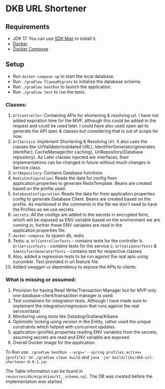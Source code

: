 # DKB URL Shortener

## Requirements
* JDK 17. You can use [SDK Man](https://sdkman.io/) to install it.
* [Docker](https://docs.docker.com/get-docker/)
* [Docker Compose](https://docs.docker.com/compose)

## Setup
* Run `docker-compose up` to start the local database.
* Run `./gradlew flywayMigrate` to initialize the database schema.
* Run `./gradlew bootRun` to launch the application.
* Run `./gradlew test` to run the tests.


### Classes:

1. `UrlController`: Containing APIs for shortening & resolving url. I have not added expiration time for the MVP, although this could be added in the request and could be used later. I could have also used open api to generate the API spec & classes but considering that is out of scope for now.
2. `UrlService`: Implement Shortening & Resolving Url. It also uses the classes like UrlValidator(validated URL), IdentifierGenerator(generates Identifier), CacheManager(for caching), UrlRepository(Database repository). As Later classes injected are interfaces, their implementations can be changed in future without much changes in Service class.
3. `UrlRepository`: Contains Database functions
4. `RedisConfiguration`: Reads the data for config from application.properties to generate RedisTemplate. Beans are created based on the profile used.
5. `DatabaseConfiguration`: Reads the data for from application.properties config to generate Database Client. Beans are created based on the profile. As mentioned in the comments in the file we don't need to have the Profiles as we use secrets.
6. `secrets`: All the configs are added to the secrets in encrypted form, which will be exposed as ENV variable based on the environment we are running in, further these ENV variables are read in the application.properties file.
7. `docker-compose`: to spawn db, redis.
8. Tests:
   a. `UrlControllerTests` - contains tests for the controller
   b. `UrlServiceTests` - contains tests for the service
   c. `UrlValidatorTests` & `IdentifierGeneratorTests` - contains test for respective classes
9. Also, added a regression tests to be run against the real apis using cucumber. Test provided in url.feature file.
10. Added swagger-ui dependency to expose the APIs to clients

### What is missing or assumed:
1. Provision for having Read Write/Transaction Manager but for MVP only one database-client/transaction manager is used.
2. Test containers for integration tests. Although I have made sure to implement the integration/regression that runs against the real service/data)
3. Monitoring using tools like Datadog/Grafana/Kibana
4. Optimistic locking using version in the Entity, rather used the unique constraints which helped with concurrent updates.
5. application-{profile}.properties reading ENV variables from the secrets, assuming secrets are read and ENV variable are exposed.
6. Overall Docker image for the application.

To Run use `./gradlew bootRun --args='--spring.profiles.active={profile}'` or `./gradlew clean build` and `java -jar build/libs/dkb-url-shortener-0.0.1.jar`

The Table information can be found in `resources/db/migration/V1__schema.sql`. The DB was created before the implementation was started. 
